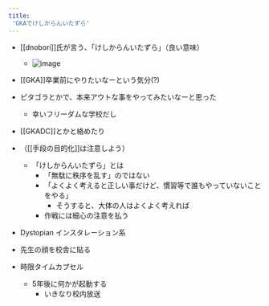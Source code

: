 ```yaml
---
title:
 'GKAでけしからんいたずら'
---
```


- [[dnobori]]氏が言う、「けしからんいたずら」（良い意味）
    - ![image](https://gyazo.com/ef1f71b60516af17db4b7fd2b053cdcc/thumb/1000)
- [[GKA]]卒業前にやりたいなーという気分(?)

- ピタゴラとかで、本来アウトな事をやってみたいなーと思った
    - 幸いフリーダムな学校だし

- [[GKADC]]とかと絡めたり

- （[[手段の目的化]]は注意しよう）
    - 「けしからんいたずら」とは
        - 「無駄に秩序を乱す」のではない
        - 「よくよく考えると正しい事だけど、慣習等で誰もやっていないことをやる」
            - そうすると、大体の人はよくよく考えれば
        - 作戦には細心の注意を払う


- Dystopian インスタレーション系
- 先生の顔を校舎に貼る
- 時限タイムカプセル
    - 5年後に何かが起動する
        - いきなり校内放送
